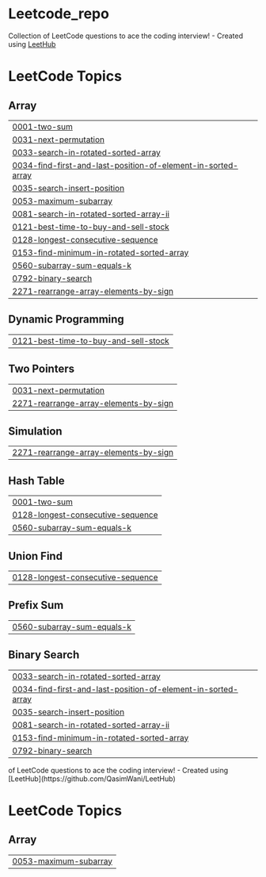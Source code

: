 # Leetcode_repo
Collection of LeetCode questions to ace the coding interview! - Created using [LeetHub](https://github.com/QasimWani/LeetHub)

<!---LeetCode Topics Start-->
# LeetCode Topics
## Array
|  |
| ------- |
| [0001-two-sum](https://github.com/indramishra/Leetcode_repo/tree/master/0001-two-sum) |
| [0031-next-permutation](https://github.com/indramishra/Leetcode_repo/tree/master/0031-next-permutation) |
| [0033-search-in-rotated-sorted-array](https://github.com/indramishra/Leetcode_repo/tree/master/0033-search-in-rotated-sorted-array) |
| [0034-find-first-and-last-position-of-element-in-sorted-array](https://github.com/indramishra/Leetcode_repo/tree/master/0034-find-first-and-last-position-of-element-in-sorted-array) |
| [0035-search-insert-position](https://github.com/indramishra/Leetcode_repo/tree/master/0035-search-insert-position) |
| [0053-maximum-subarray](https://github.com/indramishra/Leetcode_repo/tree/master/0053-maximum-subarray) |
| [0081-search-in-rotated-sorted-array-ii](https://github.com/indramishra/Leetcode_repo/tree/master/0081-search-in-rotated-sorted-array-ii) |
| [0121-best-time-to-buy-and-sell-stock](https://github.com/indramishra/Leetcode_repo/tree/master/0121-best-time-to-buy-and-sell-stock) |
| [0128-longest-consecutive-sequence](https://github.com/indramishra/Leetcode_repo/tree/master/0128-longest-consecutive-sequence) |
| [0153-find-minimum-in-rotated-sorted-array](https://github.com/indramishra/Leetcode_repo/tree/master/0153-find-minimum-in-rotated-sorted-array) |
| [0560-subarray-sum-equals-k](https://github.com/indramishra/Leetcode_repo/tree/master/0560-subarray-sum-equals-k) |
| [0792-binary-search](https://github.com/indramishra/Leetcode_repo/tree/master/0792-binary-search) |
| [2271-rearrange-array-elements-by-sign](https://github.com/indramishra/Leetcode_repo/tree/master/2271-rearrange-array-elements-by-sign) |
## Dynamic Programming
|  |
| ------- |
| [0121-best-time-to-buy-and-sell-stock](https://github.com/indramishra/Leetcode_repo/tree/master/0121-best-time-to-buy-and-sell-stock) |
## Two Pointers
|  |
| ------- |
| [0031-next-permutation](https://github.com/indramishra/Leetcode_repo/tree/master/0031-next-permutation) |
| [2271-rearrange-array-elements-by-sign](https://github.com/indramishra/Leetcode_repo/tree/master/2271-rearrange-array-elements-by-sign) |
## Simulation
|  |
| ------- |
| [2271-rearrange-array-elements-by-sign](https://github.com/indramishra/Leetcode_repo/tree/master/2271-rearrange-array-elements-by-sign) |
## Hash Table
|  |
| ------- |
| [0001-two-sum](https://github.com/indramishra/Leetcode_repo/tree/master/0001-two-sum) |
| [0128-longest-consecutive-sequence](https://github.com/indramishra/Leetcode_repo/tree/master/0128-longest-consecutive-sequence) |
| [0560-subarray-sum-equals-k](https://github.com/indramishra/Leetcode_repo/tree/master/0560-subarray-sum-equals-k) |
## Union Find
|  |
| ------- |
| [0128-longest-consecutive-sequence](https://github.com/indramishra/Leetcode_repo/tree/master/0128-longest-consecutive-sequence) |
## Prefix Sum
|  |
| ------- |
| [0560-subarray-sum-equals-k](https://github.com/indramishra/Leetcode_repo/tree/master/0560-subarray-sum-equals-k) |
## Binary Search
|  |
| ------- |
| [0033-search-in-rotated-sorted-array](https://github.com/indramishra/Leetcode_repo/tree/master/0033-search-in-rotated-sorted-array) |
| [0034-find-first-and-last-position-of-element-in-sorted-array](https://github.com/indramishra/Leetcode_repo/tree/master/0034-find-first-and-last-position-of-element-in-sorted-array) |
| [0035-search-insert-position](https://github.com/indramishra/Leetcode_repo/tree/master/0035-search-insert-position) |
| [0081-search-in-rotated-sorted-array-ii](https://github.com/indramishra/Leetcode_repo/tree/master/0081-search-in-rotated-sorted-array-ii) |
| [0153-find-minimum-in-rotated-sorted-array](https://github.com/indramishra/Leetcode_repo/tree/master/0153-find-minimum-in-rotated-sorted-array) |
| [0792-binary-search](https://github.com/indramishra/Leetcode_repo/tree/master/0792-binary-search) |
<!---LeetCode Topics End--> of LeetCode questions to ace the coding interview! - Created using [LeetHub](https://github.com/QasimWani/LeetHub)

<!---LeetCode Topics Start-->
# LeetCode Topics
## Array
|  |
| ------- |
| [0053-maximum-subarray](https://github.com/indramishra/Leetcode_repo/tree/master/0053-maximum-subarray) |

